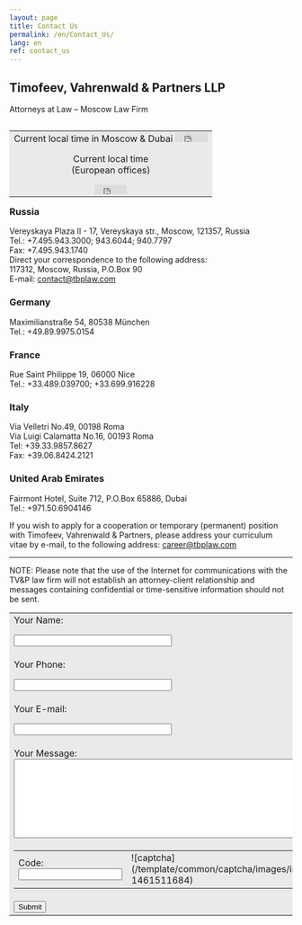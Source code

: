 ```yaml
---
layout: page
title: Contact Us
permalink: /en/Contact_Us/
lang: en
ref: contact_us
---
```


## **Timofeev, Vahrenwald & Partners LLP**  
Attorneys at Law – Moscow Law Firm


<table cellspacing="0" cellpadding="4" border="0" style="float:right">
<tbody>
<tr>
<td bgcolor="#eaeaea" align="center" class="time">
Current local time  
in Moscow & Dubai
<iframe width="58" height="17" frameborder="0" src="https://freesecure.timeanddate.com/clock/i41vln5n/n166/fn14/fs11/fc630/ts1"></iframe>  

Current local time  
(European offices)   
<iframe width="58" height="17" frameborder="0" src="https://freesecure.timeanddate.com/clock/i41vm4ms/n195/fn14/fs11/fc630/ts1"></iframe></td>
</tr>
</tbody>
</table>

### Russia

Vereyskaya Plaza II - 17, Vereyskaya str., Moscow, 121357, Russia  
Tel.: +7.495.943.3000; 943.6044; 940.7797  
Fax: +7.495.943.1740  
Direct your correspondence to the following address:  
117312, Moscow, Russia, P.O.Box 90  
E-mail: [contact@tbplaw.com](mailto:contact@tbplaw.com)

### Germany

Maximilianstraße 54, 80538 München  
Tel.: +49.89.9975.0154

### France

Rue Saint Philippe 19, 06000 Nice  
Tel.: +33.489.039700; +33.699.916228

### Italy

Via Velletri No.49, 00198 Roma  
Via Luigi Calamatta No.16, 00193 Roma  
Tel: +39.33.9857.8627  
Fax: +39.06.8424.2121

### United Arab Emirates

Fairmont Hotel, Suite 712, P.O.Box 65886, Dubai  
Tel.: +971.50.6904146

If you wish to apply for a cooperation or temporary (permanent) position with Timofeev, Vahrenwald & Partners, please address your curriculum vitae by e-mail, to the following address: [career@tbplaw.com](mailto:career@tbplaw.com)

* * *

NOTE: Please note that the use of the Internet for communications with the TV&P law firm will not establish an attorney-client relationship and messages containing confidential or time-sensitive information should not be sent.

<form id="feedform" method="post" action="">

<table class="form" border="0" bgcolor="#eaeaea" cellspacing="16" cellpadding="0" width="100%">

<tbody>

<tr>

<td>

<div class="label_div"><input type="hidden" name="script" value="feedback"> Your Name: <input type="hidden" value="Your Name:" name="label[1]"> <input type="hidden" value="name" name="data[1]"></div>

<input size="32" type="text" id="name" name="name" maxlength="100" value=""></td>

</tr>

<tr>

<td>

<div class="label_div">Your Phone: <input type="hidden" value="Your Phone:" name="label[10]"> <input type="hidden" value="phone" name="data[10]"></div>

<input size="32" type="text" id="phone" name="phone" maxlength="100" value=""></td>

</tr>

<tr>

<td>

<div class="label_div">Your E-mail: <input type="hidden" value="Your E-mail:" name="label[2]"> <input type="hidden" value="email" name="data[2]"></div>

<input size="32" type="text" id="email" name="email" maxlength="100" value=""></td>

</tr>

<tr>

<td>

<div class="label_div">Your Message: <input type="hidden" value="Your Message:" name="label[3]"> <input type="hidden" value="message" name="data[3]"></div>

<textarea cols="59" rows="9" id="message" name="message" style="width:100%"></textarea></td>

</tr>

<tr>

<td>

<table class="form" border="0" cellspacing="0" cellpadding="0">

<tbody>

<tr>

<td>

<div class="label_div captcha">Code:</div>

<div class="input_div"><input type="text" class="required i_captcha" id="captcha" name="captcha" value=""></div>

</td>

<td>![captcha](/template/common/captcha/images/image.php?1461511684)</td>

</tr>

</tbody>

</table>

</td>

</tr>

<tr>

<td><input type="submit" class="submit" value="Submit"></td>

</tr>

</tbody>

</table>

</form>

